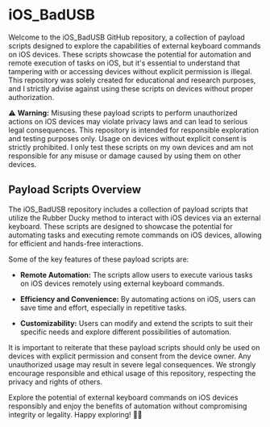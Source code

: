 # iOS_BadUSB

Welcome to the iOS_BadUSB GitHub repository, a collection of payload scripts designed to explore the capabilities of external keyboard commands on iOS devices. These scripts showcase the potential for automation and remote execution of tasks on iOS, but it's essential to understand that tampering with or accessing devices without explicit permission is illegal. This repository was solely created for educational and research purposes, and I strictly advise against using these scripts on devices without proper authorization.

⚠️ **Warning:** Misusing these payload scripts to perform unauthorized actions on iOS devices may violate privacy laws and can lead to serious legal consequences. This repository is intended for responsible exploration and testing purposes only. Usage on devices without explicit consent is strictly prohibited.  I only test these scripts on my own devices and am not responsible for any misuse or damage caused by using them on other devices.

## Payload Scripts Overview

The iOS_BadUSB repository includes a collection of payload scripts that utilize the Rubber Ducky method to interact with iOS devices via an external keyboard. These scripts are designed to showcase the potential for automating tasks and executing remote commands on iOS devices, allowing for efficient and hands-free interactions.

Some of the key features of these payload scripts are:

- **Remote Automation:** The scripts allow users to execute various tasks on iOS devices remotely using external keyboard commands.

- **Efficiency and Convenience:** By automating actions on iOS, users can save time and effort, especially in repetitive tasks.

- **Customizability:** Users can modify and extend the scripts to suit their specific needs and explore different possibilities of automation.

It is important to reiterate that these payload scripts should only be used on devices with explicit permission and consent from the device owner. Any unauthorized usage may result in severe legal consequences. We strongly encourage responsible and ethical usage of this repository, respecting the privacy and rights of others.

Explore the potential of external keyboard commands on iOS devices responsibly and enjoy the benefits of automation without compromising integrity or legality. Happy exploring! 🚀📱

